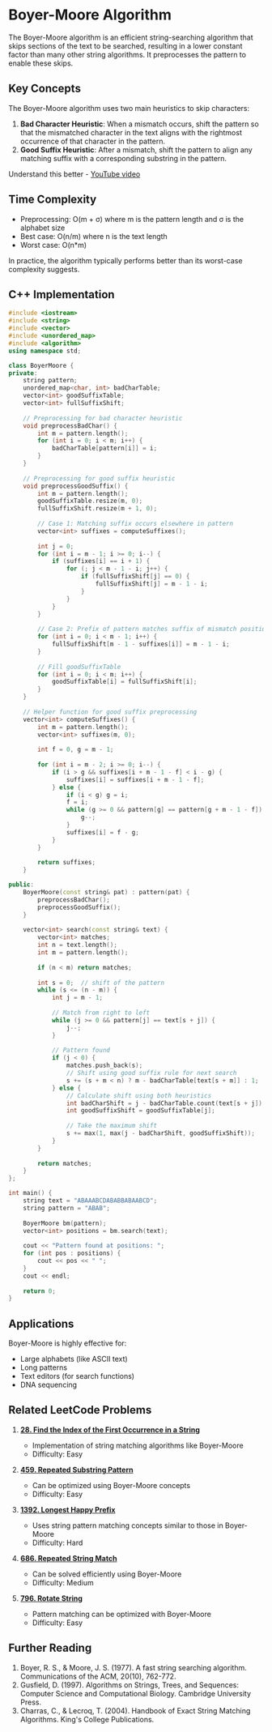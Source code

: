 # Boyer-Moore Algorithm

The Boyer-Moore algorithm is an efficient string-searching algorithm that skips sections of the text to be searched, resulting in a lower constant factor than many other string algorithms. It preprocesses the pattern to enable these skips.

## Key Concepts

The Boyer-Moore algorithm uses two main heuristics to skip characters:

1. **Bad Character Heuristic**: When a mismatch occurs, shift the pattern so that the mismatched character in the text aligns with the rightmost occurrence of that character in the pattern.
2. **Good Suffix Heuristic**: After a mismatch, shift the pattern to align any matching suffix with a corresponding substring in the pattern.

Understand this better - [YouTube video](https://www.youtube.com/watch?v=4Xyhb72LCX4)

## Time Complexity

- Preprocessing: O(m + σ) where m is the pattern length and σ is the alphabet size
- Best case: O(n/m) where n is the text length
- Worst case: O(n*m)

In practice, the algorithm typically performs better than its worst-case complexity suggests.

## C++ Implementation

```cpp
#include <iostream>
#include <string>
#include <vector>
#include <unordered_map>
#include <algorithm>
using namespace std;

class BoyerMoore {
private:
    string pattern;
    unordered_map<char, int> badCharTable;
    vector<int> goodSuffixTable;
    vector<int> fullSuffixShift;
  
    // Preprocessing for bad character heuristic
    void preprocessBadChar() {
        int m = pattern.length();
        for (int i = 0; i < m; i++) {
            badCharTable[pattern[i]] = i;
        }
    }
  
    // Preprocessing for good suffix heuristic
    void preprocessGoodSuffix() {
        int m = pattern.length();
        goodSuffixTable.resize(m, 0);
        fullSuffixShift.resize(m + 1, 0);
    
        // Case 1: Matching suffix occurs elsewhere in pattern
        vector<int> suffixes = computeSuffixes();
    
        int j = 0;
        for (int i = m - 1; i >= 0; i--) {
            if (suffixes[i] == i + 1) {
                for (; j < m - 1 - i; j++) {
                    if (fullSuffixShift[j] == 0) {
                        fullSuffixShift[j] = m - 1 - i;
                    }
                }
            }
        }
    
        // Case 2: Prefix of pattern matches suffix of mismatch position
        for (int i = 0; i < m - 1; i++) {
            fullSuffixShift[m - 1 - suffixes[i]] = m - 1 - i;
        }
    
        // Fill goodSuffixTable
        for (int i = 0; i < m; i++) {
            goodSuffixTable[i] = fullSuffixShift[i];
        }
    }
  
    // Helper function for good suffix preprocessing
    vector<int> computeSuffixes() {
        int m = pattern.length();
        vector<int> suffixes(m, 0);
    
        int f = 0, g = m - 1;
    
        for (int i = m - 2; i >= 0; i--) {
            if (i > g && suffixes[i + m - 1 - f] < i - g) {
                suffixes[i] = suffixes[i + m - 1 - f];
            } else {
                if (i < g) g = i;
                f = i;
                while (g >= 0 && pattern[g] == pattern[g + m - 1 - f]) {
                    g--;
                }
                suffixes[i] = f - g;
            }
        }
    
        return suffixes;
    }

public:
    BoyerMoore(const string& pat) : pattern(pat) {
        preprocessBadChar();
        preprocessGoodSuffix();
    }
  
    vector<int> search(const string& text) {
        vector<int> matches;
        int n = text.length();
        int m = pattern.length();
    
        if (n < m) return matches;
    
        int s = 0;  // shift of the pattern
        while (s <= (n - m)) {
            int j = m - 1;
        
            // Match from right to left
            while (j >= 0 && pattern[j] == text[s + j]) {
                j--;
            }
        
            // Pattern found
            if (j < 0) {
                matches.push_back(s);
                // Shift using good suffix rule for next search
                s += (s + m < n) ? m - badCharTable[text[s + m]] : 1;
            } else {
                // Calculate shift using both heuristics
                int badCharShift = j - badCharTable.count(text[s + j]) ? badCharTable[text[s + j]] : -1;
                int goodSuffixShift = goodSuffixTable[j];
            
                // Take the maximum shift
                s += max(1, max(j - badCharShift, goodSuffixShift));
            }
        }
    
        return matches;
    }
};

int main() {
    string text = "ABAAABCDABABBABAABCD";
    string pattern = "ABAB";
  
    BoyerMoore bm(pattern);
    vector<int> positions = bm.search(text);
  
    cout << "Pattern found at positions: ";
    for (int pos : positions) {
        cout << pos << " ";
    }
    cout << endl;
  
    return 0;
}
```

## Applications

Boyer-Moore is highly effective for:

- Large alphabets (like ASCII text)
- Long patterns
- Text editors (for search functions)
- DNA sequencing

## Related LeetCode Problems

1. **[28. Find the Index of the First Occurrence in a String](https://leetcode.com/problems/find-the-index-of-the-first-occurrence-in-a-string/)**

   - Implementation of string matching algorithms like Boyer-Moore
   - Difficulty: Easy
2. **[459. Repeated Substring Pattern](https://leetcode.com/problems/repeated-substring-pattern/)**

   - Can be optimized using Boyer-Moore concepts
   - Difficulty: Easy
3. **[1392. Longest Happy Prefix](https://leetcode.com/problems/longest-happy-prefix/)**

   - Uses string pattern matching concepts similar to those in Boyer-Moore
   - Difficulty: Hard
4. **[686. Repeated String Match](https://leetcode.com/problems/repeated-string-match/)**

   - Can be solved efficiently using Boyer-Moore
   - Difficulty: Medium
5. **[796. Rotate String](https://leetcode.com/problems/rotate-string/)**

   - Pattern matching can be optimized with Boyer-Moore
   - Difficulty: Easy

## Further Reading

1. Boyer, R. S., & Moore, J. S. (1977). A fast string searching algorithm. Communications of the ACM, 20(10), 762-772.
2. Gusfield, D. (1997). Algorithms on Strings, Trees, and Sequences: Computer Science and Computational Biology. Cambridge University Press.
3. Charras, C., & Lecroq, T. (2004). Handbook of Exact String Matching Algorithms. King's College Publications.
